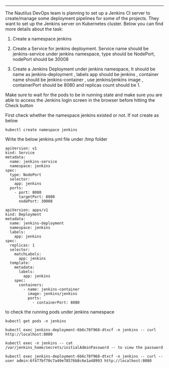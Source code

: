 ---
The Nautilus DevOps team is planning to set up a Jenkins CI server to create/manage some deployment pipelines for some of the projects. 
They want to set up the Jenkins server on Kubernetes cluster. Below you can find more details about the task:

1) Create a namespace jenkins

2) Create a Service for jenkins deployment. Service name should be jenkins-service under jenkins namespace, type should be NodePort, nodePort should be 30008

3) Create a Jenkins Deployment under jenkins namespace, It should be name as jenkins-deployment , labels app should be jenkins , container name should be jenkins-container , use jenkins/jenkins image , containerPort should be 8080 and replicas count should be 1.

Make sure to wait for the pods to be in running state and make sure you are able to access the Jenkins login screen in the browser before hitting the Check button

First check whether the namespace jenkins existed or not. If not create as below
```
kubectl create namespace jenkins
```
Write the below jenkins.yml file under /tmp folder
```
apiVersion: v1
kind: Service
metadata:
  name: jenkins-service
  namespace: jenkins
spec:
  type: NodePort
  selector:
    app: jenkins
  ports:
    - port: 8080
      targetPort: 8080
      nodePort: 30008

apiVersion: apps/v1
kind: Deployment
metadata:
  name: jenkins-deployment
  namespace: jenkins
  labels:
    app: jenkins
spec:
  replicas: 1
  selector:
    matchLabels:
      app: jenkins
  template:
    metadata:
      labels:
        app: jenkins
    spec:
      containers:
        - name: jenkins-container
          image: jenkins/jenkins
          ports:
            - containerPort: 8080
 ```
to check the running pods under jenkins namespace

```
kubectl get pods -n jenkins

kubectl exec jenkins-deployment-6b6c78f968-dtxcf -n jenkins -- curl http://localhost:8080

kubectl exec -n jenkins -- cat /var/jenkins_home/secrets/initialAdminPassword -- to view the password

kubectl exec jenkins-deployment-6b6c78f968-dtxcf -n jenkins -- curl --user admin:6f477bf70c7a49e78576b8c6e1a48993 http://localhost:8080
```
